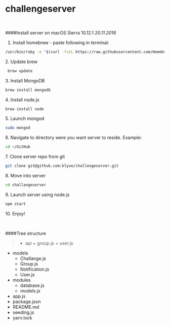 # challengeserver

&nbsp;

####Install server on macOS Sierra 10.12.1
*20.11.2016*

1. Install homebrew - paste following in terminal:

```bash
/usr/bin/ruby -e "$(curl -fsSL https://raw.githubusercontent.com/Homebrew/install/master/install)"
```

2\. Update brew
```bash
 brew update
```

3\. Install MongoDB
```bash
brew install mongodb
```

4\. Install node.js
```bash
brew install node
```

5\. Launch mongod
```bash
sudo mongod
```

6\. Navigate to directory were you want server to reside. Example:
```bash
cd ~/GitHub
```

7\. Clone server repo from git
```bash
git clone git@github.com:klyve/challengeserver.git
```
8\. Move into server
```bash
cd challangeserver
```

9\. Launch server using node.js
```bash
npm start
```
10\. Enjoy!

&nbsp;

####Tree structure

>- api
    + group.js
    + user.js
- models
    + Challange.js
    + Group.js
    + Notification.js
    + User.js
- modules
    + database.js
    + models.js
- app.js
- package.json
- README.md
- seeding.js
- yarn.lock
